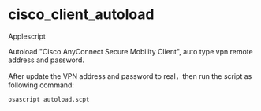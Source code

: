 # cisco_client_autoload

Applescript

Autoload "Cisco AnyConnect Secure Mobility Client", auto type vpn remote address and password.

After update the VPN address and password to real，then run the script as following command:
```
osascript autoload.scpt
```
